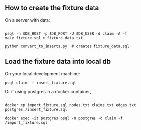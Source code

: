 ## How to create the fixture data


On a server with data:
```

psql -h $DB_HOST -p $DB_PORT -U $DB_USER -d claim -A -f make_fixture.sql > fixture_data.txt

python convert_to_inserts.py  # creates fixture_data.sql

```

## Load the fixture data into local db

On your local development machine:

```
psql claim -f insert_fixture.sql
```

Or if using postgres in a docker container,

```

docker cp import_fixture.sql nodes.txt claims.txt edges.txt postgres:/insert_fixture.sql

docker exec -it postgres psql -U postgres -d claim -f /import_fixture.sql
```

